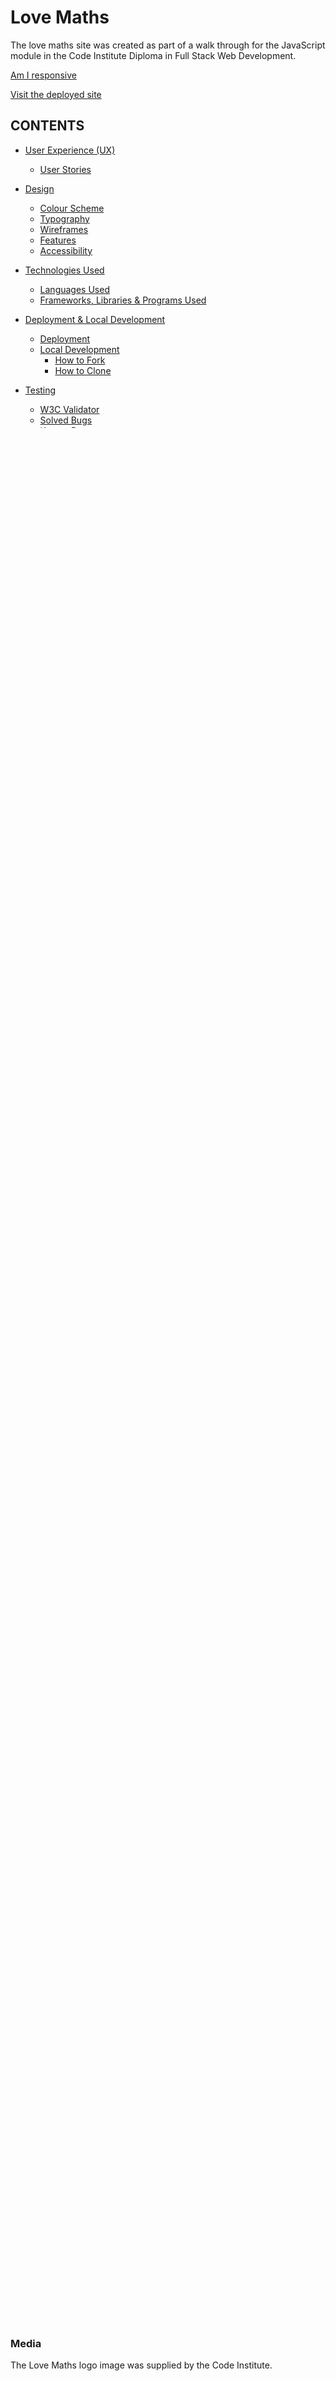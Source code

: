 # Love Maths

The love maths site was created as part of a walk through for the JavaScript module in the Code Institute Diploma in Full Stack Web Development. 

[Am I responsive](assets/images/lovemaths-responsive.png)

[Visit the deployed site](https://yoesk8.github.io/love-maths/)



## CONTENTS

* [User Experience (UX)](#User-Experience)
  * [User Stories](#User-Stories)

* [Design](#Design)
  * [Colour Scheme](#Colour-Scheme)
  * [Typography](#Typography)
  * [Wireframes](#Wireframes)
  * [Features](#Features)
  * [Accessibility](#Accessibility)

* [Technologies Used](#Technologies-Used)
  * [Languages Used](#Languages-Used)
  * [Frameworks, Libraries & Programs Used](#Frameworks,-Libraries-&-Programs-Used)

* [Deployment & Local Development](#Deployment-&-Local-Development)
  * [Deployment](#Deployment)
  * [Local Development](#Local-Development)
    * [How to Fork](#How-to-Fork)
    * [How to Clone](#How-to-Clone)

* [Testing](#Testing)
  * [W3C Validator](#W3C-Validator)
  * [Solved Bugs](#Solved-Bugs)
  * [Known Bugs](#Known-Bugs)
  * [Testing User Stories](#Testing-User-Stories)
  * [Lighthouse](#Lighthouse)
  * [Full Testing](#Full-Testing)
  
* [Credits](#Credits)
  * [Code Used](#Code-Used)
  * [Media](#Media)

- - -

## User Experience (UX)

### User Stories

* As a user, I want to be able to understand how to use the site without having to read instructions.
* As a user, I want to be able to switch the type of questions I answer.
* As a user, I want to be able to keep track of my score.

- - -

## Design

### Colour Scheme

The colour scheme for the site was kept very simple, using four colours for the buttons and a grey background for the games container.

![Love Maths Colour Palette](assets/images/lovemaths-colour.png)


### Typography

The raleway font has been used for the site, with a back-up of sans-serif.

### Wireframes

Wireframes were created for mobile, tablet and desktop using basalmiq.

![Love Maths Wireframes](assets/images/lovemathswireframe.png)

### Features

Love maths is comprised of one page which holds the game container.

* Future Implementations.

In a future implementation I would like to add some instructions on how to play the game. I would also like to look into a an extra element of difficulty to the game by letting the user choose how hard he wants the questions to be.

### Accessibility

I have been mindful during coding to ensure that the website is as accessible friendly as possible. This has been have achieved by:

* Using semantic HTML.
* Ensuring that there is a sufficient colour contrast throughout the site.

- - -

## Technologies Used

### Languages Used

HTML, CSS, JavaScript

### Frameworks, Libraries & Programs Used

Balsamiq - Used to create wireframes.

Git - For version control.

Github - To save and store the files for the website.

GitPod - IDE

Google Fonts - To import the fonts used on the website.

Font Awesome - For the iconography on the website.

Google Developer Tools - To troubleshoot and test features, solve issues with responsiveness and styling.

[Favicon.io](https://favicon.io/) To create favicon.

[Am I Responsive?](http://ami.responsivedesign.is/) To show the website image on a range of devices.

[Shields.io](https://shields.io/) To add badges to the README

- - -

## Deployment & Local Development

### Deployment

The site is deployed using GitHub Pages. To Deploy the site using GitHub Pages:

1. Login (or signup) to Github.
2. Go to the repository for this project, [yoesk8/love-maths](https://github.com/yoesk8/love-maths)
3. Click the settings button.
4. Select pages in the left hand navigation menu.
5. From the source dropdown select main branch and press save.
6. The site has now been deployed, please note that this process may take a few minutes before the site goes live.

### Local Development

#### How to Fork

To fork the love-maths repository:

1. Log in (or sign up) to Github.
2. Go to the repository for this project, [yoesk8/love-maths](https://github.com/yoesk8/love-maths)
3. Click the Fork button in the top right corner.

#### How to Clone

To clone the empowered repository:

1. Log in (or sign up) to GitHub.
2. Go to the repository for this project, [yoesk8/love-maths](https://github.com/yoesk8/love-maths)
3. Click on the code button, select whether you would like to clone with HTTPS, SSH or GitHub CLI and copy the link shown.
4. Open the terminal in your code editor and change the current working directory to the location you want to use for the cloned directory.
5. Type 'git clone' into the terminal and then paste the link you copied in step 3. Press enter.

- - -

## Testing

Testing was ongoing throughout the entire build. I utilised Chrome developer tools while building to pinpoint and troubleshoot any issues as I went along.

### W3C Validator

The W3C validator was used to validate the HTML. It was also used to validate CSS in the style.css file. Both files passed validation with no errors.

### Jshint JavaScript Validator

JShint was used to validate the JavaScript.

### Solved Bugs


### Known Bugs


### Testing User Stories

### Lighthouse

I used Lighthouse within the Chrome Developer Tools to allow me to test the performance, accessibility, best practices and SEO of the website.

[Lighthouse Testing](assets/images/lovemaths-lighthouse.png)

### Full Testing

- - -

## Credits

### Code Used

This project was created as part of a walkthrough project on the Code Institutes Full Stack Diploma JavaScript modules.

### Media

The Love Maths logo image was supplied by the Code Institute.
